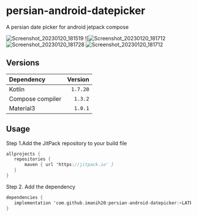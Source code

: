 # persian-android-datepicker
A persian date picker for android jetpack compose

![Screenshot_20230120_181519](https://user-images.githubusercontent.com/50891438/213735576-8ec5169c-e5b0-4831-ae20-e55c3387e34b.png)
![![Screenshot_20230120_181712](https://user-images.githubusercontent.com/50891438/213735598-cd34976d-bcbf-406d-9b48-2de6752fd7cd.png)
![Screenshot_20230120_181728](https://user-images.githubusercontent.com/50891438/213735627-dd42a4f3-85ce-445e-9de7-4073de1a2915.png)
![Screenshot_20230120_181712](https://user-images.githubusercontent.com/50891438/213735903-09d73ee2-b2f8-40fc-b7ff-91f0950f413b.png)

## Versions
| Dependency                                                                                              |      Version |
|:--------------------------------------------------------------------------------------------------------|-------------:|
| Kotlin                                                                                                  |     `1.7.20` |
| Compose compiler                                                                                        |      `1.3.2` |
| Material3                                                                                               |      `1.0.1` |

## Usage
 Step 1.Add the JitPack repository to your build file 
 ```kotlin
allprojects {
	repositories {
		maven { url 'https://jitpack.io' }
	}
}
  ```
 Step 2. Add the dependency
 ```kotlin
dependencies {
    implementation 'com.github.imanih20:persian-android-datepicker:<LATEST-VERSION>'
}
  ```
  

